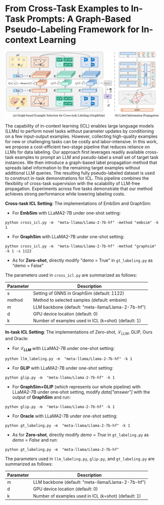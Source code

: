 # From Cross-Task Examples to In-Task Prompts: A Graph-Based Pseudo-Labeling Framework for In-context Learning

![image](framework.png)

The capability of in-context learning (ICL) enables large language models (LLMs) to perform novel tasks without parameter updates by conditioning on a few input-output examples. However, collecting high-quality examples for new or challenging tasks can be costly and labor-intensive. In this work, we propose a cost-efficient two-stage pipeline that reduces reliance on LLMs for data labeling. Our approach first leverages readily available cross-task examples to prompt an LLM and pseudo-label a small set of target task instances. We then introduce a graph-based label propagation method that spreads label information to the remaining target examples without additional LLM queries. The resulting fully pseudo-labeled dataset is used to construct in-task demonstrations for ICL. This pipeline combines the flexibility of cross-task supervision with the scalability of LLM-free propagation. Experiments across five tasks demonstrate that our method achieves strong performance while lowering labeling costs.


**Cross-task ICL Setting**: The implementations of EmbSim and GraphSim:

- For **EmbSim** with LLaMA2-7B under one-shot setting:
```
python cross_icl.py -m  "meta-llama/Llama-2-7b-hf" -method "embsim" -k 1 
```
- For **GraphSim** with LLaMA2-7B under one-shot setting:
```
python cross_icl.py -m  "meta-llama/Llama-2-7b-hf" -method "graphsim" -k 1 -s 1122
```
- As for **Zero-shot**, directly modify "demo = True" in `gt_labeling.py` as "demo = False"

The parameters used in `cross_icl.py` are summarized as follows:

| Parameter | Description                                          |
|-----------|------------------------------------------------------|
| s         | Setting of GNNS in GraphSim (default: 1122)          |
| method    | Method to selected samples (default: embsim)         |
| m         | LLM backbone (default: "meta-llama/Llama-2-7b-hf")   |
| d         | GPU device location (default: 0)                     |
| k         | Number of examples used in ICL (k=shot) (default: 1) |



**In-task ICL Setting**: The implementations of Zero-shot, $\mathcal{L}_{LLM}$, GLIP, Ours and Oracle:

- For **$\mathcal{L}_{LLM}$** with LLaMA2-7B under one-shot setting:
```
python llm_labeling.py -m  "meta-llama/Llama-2-7b-hf" -k 1 
```
- For **GLIP** with LLaMA2-7B under one-shot setting:
```
python glip.py -m  "meta-llama/Llama-2-7b-hf" -k 1 
```
- For **GraphSim+GLIP** (which represents our whole pipeline) with LLaMA2-7B under one-shot setting, modify _data["answer"]_ with the output of **GraphSim** and run:
```
python glip.py -m  "meta-llama/Llama-2-7b-hf" -k 1 
```
- For **Oracle** with LLaMA2-7B under one-shot setting:
```
python gt_labeling.py -m  "meta-llama/Llama-2-7b-hf" -k 1 
```
- As for **Zero-shot**, directly modify _demo = True_ in `gt_labeling.py` as _demo = False_ and run:
```
python gt_labeling.py -m  "meta-llama/Llama-2-7b-hf" 
```
The parameters used in `llm_labeling.py`, `glip.py`, and `gt_labeling.py` are summarized as follows:

| Parameter | Description                                          |
|-----------|------------------------------------------------------|
| m         | LLM backbone (default: "meta-llama/Llama-2-7b-hf")   |
| d         | GPU device location (default: 0)                     |
| k         | Number of examples used in ICL (k=shot) (default: 1) |
